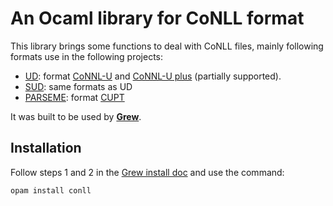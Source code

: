 # An Ocaml library for CoNLL format

This library brings some functions to deal with CoNLL files, mainly following formats use in the following projects:
  * [UD](http://universaldependencies.org/): format [CoNNL-U](https://universaldependencies.org/format.html) and [CoNNL-U plus](https://universaldependencies.org/ext-format.html) (partially supported).
  * [SUD](https://surfacesyntacticud.github.io/): same formats as UD
  * [PARSEME](https://gitlab.com/parseme): format [CUPT](http://multiword.sourceforge.net/cupt-format) 

It was built to be used by [**Grew**](https://grew.fr).

## Installation
Follow steps 1 and 2 in the [Grew install doc](https://grew.fr/usage/install/) and use the command:

`opam install conll`


